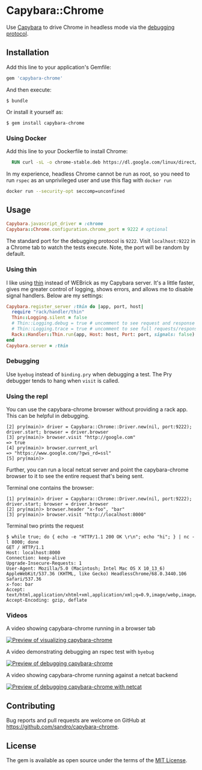# Capybara::Chrome

Use [Capybara](https://github.com/teamcapybara/capybara) to drive Chrome in headless mode via the [debugging protocol](https://chromedevtools.github.io/devtools-protocol/).

## Installation

Add this line to your application's Gemfile:

```ruby
gem 'capybara-chrome'
```

And then execute:

    $ bundle

Or install it yourself as:

    $ gem install capybara-chrome
    
### Using Docker

Add this line to your Dockerfile to install Chrome:
  
```dockerfile
  RUN curl -sL -o chrome-stable.deb https://dl.google.com/linux/direct/google-chrome-stable_current_amd64.deb ; dpkg -i chrome-stable.deb ; apt-get install -fy; rm -rf /var/lib/apt/lists/*
```

In my experience, headless Chrome cannot be run as root, so you need to run `rspec` as an unprivileged user and use this flag with `docker run`

```bash
docker run --security-opt seccomp=unconfined
```
  

## Usage

```ruby
Capybara.javascript_driver = :chrome
Capybara::Chrome.configuration.chrome_port = 9222 # optional
```

The standard port for the debugging protocol is `9222`. Visit `localhost:9222` in a Chrome tab to watch the tests execute. Note, the port will be random by default.

### Using thin

I like using [thin](https://github.com/macournoyer/thin) instead of WEBrick as
my Capybara server. It's a little faster, gives me greater control of logging,
shows errors, and allows me to disable signal handlers.
Below are my settings:

```ruby
Capybara.register_server :thin do |app, port, host|
  require "rack/handler/thin"
  Thin::Logging.silent = false
  # Thin::Logging.debug = true # uncomment to see request and response codes
  # Thin::Logging.trace = true # uncomment to see full requests/responses
  Rack::Handler::Thin.run(app, Host: host, Port: port, signals: false)
end
Capybara.server = :thin
```

### Debugging

Use `byebug` instead of `binding.pry` when debugging a test. The Pry debugger tends to hang when `visit` is called.

### Using the repl

You can use the capybara-chrome browser without providing a rack app. This can be helpful in debugging.

```
[2] pry(main)> driver = Capybara::Chrome::Driver.new(nil, port:9222); driver.start; browser = driver.browser
[3] pry(main)> browser.visit "http://google.com"
=> true
[4] pry(main)> browser.current_url
=> "https://www.google.com/?gws_rd=ssl"
[5] pry(main)>

```

Further, you can run a local netcat server and point the capybara-chrome browser to it to see the entire request that's being sent.

Terminal one contains the browser:

```
[1] pry(main)> driver = Capybara::Chrome::Driver.new(nil, port:9222); driver.start; browser = driver.browser
[2] pry(main)> browser.header "x-foo", "bar"
[3] pry(main)> browser.visit "http://localhost:8000"
```

Terminal two prints the request

```
$ while true; do { echo -e "HTTP/1.1 200 OK \r\n"; echo "hi"; } | nc -l 8000; done
GET / HTTP/1.1
Host: localhost:8000
Connection: keep-alive
Upgrade-Insecure-Requests: 1
User-Agent: Mozilla/5.0 (Macintosh; Intel Mac OS X 10_13_6) AppleWebKit/537.36 (KHTML, like Gecko) HeadlessChrome/68.0.3440.106 Safari/537.36
x-foo: bar
Accept: text/html,application/xhtml+xml,application/xml;q=0.9,image/webp,image/apng,*/*;q=0.8
Accept-Encoding: gzip, deflate
```

### Videos

A video showing capybara-chrome running in a browser tab

[![Preview of visualizing capybara-chrome](http://img.youtube.com/vi/SLmkx5z-lAA/0.jpg)](http://www.youtube.com/watch?v=SLmkx5z-lAA)

A video demonstrating debugging an rspec test with `byebug`

[![Preview of debugging capybara-chrome](http://img.youtube.com/vi/McEQG9YEAdE/0.jpg)](http://www.youtube.com/watch?v=McEQG9YEAdE)

A video showing capybara-chrome running against a netcat backend

[![Preview of debugging capybara-chrome with netcat](http://img.youtube.com/vi/B1__LeLyXBo/0.jpg)](http://www.youtube.com/watch?v=B1__LeLyXBo)

## Contributing

Bug reports and pull requests are welcome on GitHub at https://github.com/sandro/capybara-chrome.

## License

The gem is available as open source under the terms of the [MIT License](https://opensource.org/licenses/MIT).
